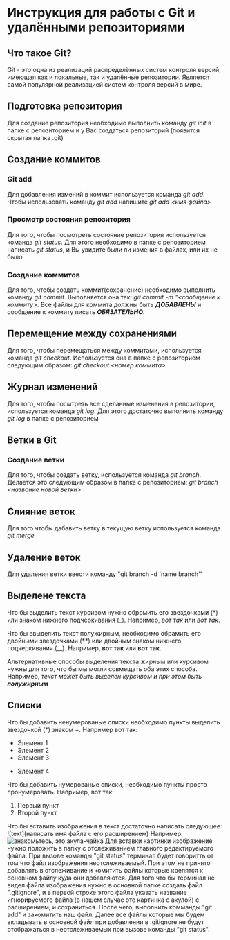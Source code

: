 # Инструкция для работы с Git и удалёнными репозиториями

## Что такое Git?
Git - это одна из реализаций распределённых систем контроля версий, имеющая как и локальные, так и удалённые репозитории. Является самой популярной реализацией систем контроля версий в мире.
## Подготовка репозитория
Для создание репозитория необходимо выполнить команду *git init*  в папке с репозиторием и у Вас создаться репозиторий (появится скрытая папка .git)

## Создание коммитов

### Git add
Для добавления измений в коммит используется команда *git add*. Чтобы использовать команду *git add* напишите *git add <имя файла>*

### Просмотр состояния репозитория
Для того, чтобы посмотреть состояние репозитория используется команда *git status*. Для этого необходимо в папке с репозиторием написать *git status*, и Вы увидите были ли измения в файлах, или их не было.

### Создание коммитов
Для того, чтобы создать коммит(сохранение) необходимо выполнить команду *git commit*. Выполняется она так: *git commit -m "<сообщение к коммиту>*. Все файлы для коммита должны быть ***ДОБАВЛЕНЫ*** и сообщение к коммиту писать ***ОБЯЗАТЕЛЬНО***.

## Перемещение между сохранениями
Для того, чтобы перемещаться между коммитами, используется команда *git checkout*. Используется она в папке с репозиторием следующим образом: *git checkout <номер коммита>*

## Журнал изменений
Для того, чтобы посмтреть все сделанные изменения в репозитории, используется команда *git log*. Для этого достаточно выполнить команду *git log* в папке с репозиторием

## Ветки в Git

### Создание ветки

Для того, чтобы создать ветку, используется команда *git branch*. Делается это следующим образом в папке с репозиторием: *git branch <название новой ветки>*

## Слияние веток

Для того чтобы дабавить ветку в текущую ветку используется команда *git merge <name branch>*

## Удаление веток
Для удаления ветки ввести команду "git branch -d 'name branch'"

## Выделене текста

Что бы выделить текст курсивом нужно обромить его звездочками (*) или знаком нижнего подчеркивания (_). Например, *вот так* или _вот так_.

Что бы ввыделить текст полужирным, необходимо обрамить его двойными звездочками (**) или двойным знаком нижнего подчеркивания (__). Например, **вот так** или __вот так__.

Альтернативные способы выделения текста жирным или курсивом нужны для того, что бы мы могли совмещать оба этих способа. Например, _текст может быть выделен курсивом и при этом быть **полужирным**_

## Списки

Что бы добавить ненумерованые списки необходимо пункты выделить звездочкой (*) знаком +. Например вот так:
* Элемент 1
* Элемент 2
* Элемент 3
+ Элемент 4

Что бы добавить нумерованые списки, необходимо пункты просто пронумеровать.
Например, вот так:
1. Первый пункт
2. Второй пункт

Что бы вставить изображения в текст достаточно написать следующее:
![text](написать имя файла с его расширением)
Например:
![знакомьтесь, это акула-чайка](%D0%B0%D0%BA%D1%83%D0%BB%D0%B0.jpg)
Для вставки картинки изображение нужно положить в папку с отслеживанием главного редактируемого файла.
При вызове команды "git status" терминал будет говоритть от том что файл изображения неотслеживаемый. При этом не принято добавлять в отслеживание и комитить файлы которые крепятся к основном файлу куда они добавляются. 
Для того что бы терминал не видел файла изображения нужно в основной папке создать файл ".gitignore", и в первой строке этого файла указать название игнорируемого файла (в нашем случае это картинка с акулой) с расширением, и сохраниться.
После чего, выполнить комманды "git add" и закомитить наш файл.
Далее все файлы которые мы будем вкладывать в основной файл при добавлении в .gitignore не будут отображаться в неотслеживаемых при вызове команды "git status".


